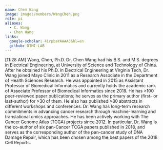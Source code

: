 ```yaml
---
name: Chen Wang
image: images/members/WangChen.png
role: pi
aliases:
  - C. Wang
  - Chen Wang
links:
  google-scholar: 4irpbaYAAAAJ&hl=en
  github: DIMI-LAB
---
```

[11:28 AM] Wang, Chen, Ph.D.
Dr. Chen Wang had his B.S. and M.S. degrees in Electrical Engineering, at University of Science and Technology of China. 
After he obtained his Ph.D. in Electrical Engineering at Virginia Tech, Dr. Wang joined Mayo Clinic in 2011 as a Research Associate 
in the Department of Health Sciences Research. He was appointed in 2015 as Assistant Professor of Biomedical Informatics and currently 
holds the academic rank of Associate Professor of Biomedical Informatics since 2018. He has >100 peer-reviewed paper publications; 
he serves as the primary author (first- or last-author) for >30 of them. He also has published >80 abstracts in different workshops 
and conferences. Dr. Wang has long-term research commitments in advancing cancer research through machine-learning and translational 
omics approaches. He has been actively working with The Cancer Genome Atlas (TCGA) projects since 2012. In particular, 
Dr. Wang is the co-author of six pan-Cancer TCGA papers published in 2018, and serves as the corresponding author of the pan-cancer 
study of DNA Damage Repair, which has been chosen among the best papers of the 2018 Cell Reports. 
